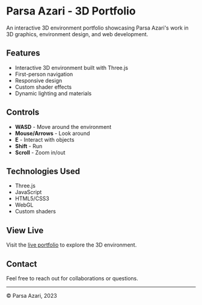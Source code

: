 # Parsa Azari - 3D Portfolio

An interactive 3D environment portfolio showcasing Parsa Azari's work in 3D graphics, environment design, and web development.

## Features

- Interactive 3D environment built with Three.js
- First-person navigation
- Responsive design
- Custom shader effects
- Dynamic lighting and materials

## Controls

- **WASD** - Move around the environment
- **Mouse/Arrows** - Look around
- **E** - Interact with objects
- **Shift** - Run
- **Scroll** - Zoom in/out

## Technologies Used

- Three.js
- JavaScript
- HTML5/CSS3
- WebGL
- Custom shaders

## View Live

Visit the [live portfolio](https://parsa.github.io/poemviz/sev-p5play/) to explore the 3D environment.

## Contact

Feel free to reach out for collaborations or questions.

---

© Parsa Azari, 2023